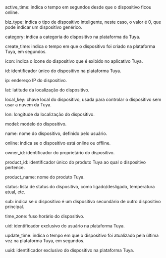 active_time: indica o tempo em segundos desde que o dispositivo ficou online.

biz_type: indica o tipo de dispositivo inteligente, neste caso, o valor é 0, que pode indicar um dispositivo genérico.

category: indica a categoria do dispositivo na plataforma da Tuya.

create_time: indica o tempo em que o dispositivo foi criado na plataforma Tuya, em segundos.

icon: indica o ícone do dispositivo que é exibido no aplicativo Tuya.

id: identificador único do dispositivo na plataforma Tuya.

ip: endereço IP do dispositivo.

lat: latitude da localização do dispositivo.

local_key: chave local do dispositivo, usada para controlar o dispositivo sem usar a nuvem da Tuya.

lon: longitude da localização do dispositivo.

model: modelo do dispositivo.

name: nome do dispositivo, definido pelo usuário.

online: indica se o dispositivo está online ou offline.

owner_id: identificador do proprietário do dispositivo.

product_id: identificador único do produto Tuya ao qual o dispositivo pertence.

product_name: nome do produto Tuya.

status: lista de status do dispositivo, como ligado/desligado, temperatura atual, etc.

sub: indica se o dispositivo é um dispositivo secundário de outro dispositivo principal.

time_zone: fuso horário do dispositivo.

uid: identificador exclusivo do usuário na plataforma Tuya.

update_time: indica o tempo em que o dispositivo foi atualizado pela última vez na plataforma Tuya, em segundos.

uuid: identificador exclusivo do dispositivo na plataforma Tuya.